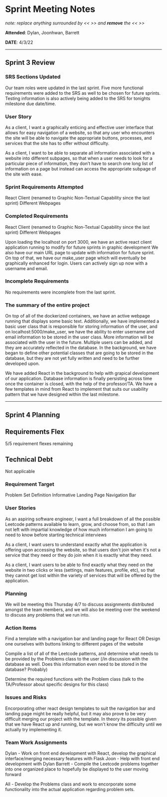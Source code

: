 # Sprint Meeting Notes

*note: replace anything surrounded by << >> and **remove** the << >>*

**Attended**: Dylan, Joonhwan, Barrett

**DATE**: 4/3/22

***

## Sprint 3 Review

### SRS Sections Updated

Our team roles were updated in the last sprint. Five more functional requirements were added to the SRS as well to be chosen for future sprints.
Testing information is also actively being added to the SRS for tonights milestone due date/time.

### User Story

As a client, I want a graphically enticing and effective user interface that allows for easy navigation of a website, so that any user who encounters the site will be able to navigate the appropriate buttons, processes, and services that the site has to offer without difficulty.

As a client, I want to be able to separate all information associated with a website into different subpages, so that when a user needs to look for a particular piece of information, they don’t have to search one long list of information on a page but instead can access the appropriate subpage of the site with ease.

### Sprint Requirements Attempted

React Client (renamed to Graphic Non-Textual Capability since the last sprint)
Different Webpages

### Completed Requirements

React Client (renamed to Graphic Non-Textual Capability since the last sprint)
Different Webpages

Upon loading the localhost on port 3000, we have an active react client application running to modify for future sprints in graphic development
We also have our main URL page to update with information for future sprint.
On top of that, we have our make_user page which will eventually be graphically enhanced for login. Users can actively sign up now with a username and email.

### Incomplete Requirements

No requirements were incomplete from the last sprint.

### The summary of the entire project

On top of all of the dockerized containers, we have an active webpage running that displays some basic text. Additionally, we have implemented a basic user class that is responsible for storing information of the user, and on localhost:5000/make_user, we have the ability to enter username and email information to be stored in the user class. More information will be associated with the user in the future. Multiple users can be added, and they are accurately reflected in the database. In the background, we have
began to define other potential classes that are going to be stored in the database, but they are not yet fully written and need to be further developed upon.

We have added React in the background to help with grapical development of our application. Database information is finally persisting across time once the container is closed, with the help of the professor/TA. We have a few templates in mind from React to implement that suits our usability pattern that we have designed within the last milestone.

***

## Sprint 4 Planning

## Requirements Flex

5/5 requirement flexes remaining

## Technical Debt

Not applicable

### Requirement Target

Problem Set Definition
Informative Landing Page
Navigation Bar

### User Stories

As an aspiring software engineer, I want a full breakdown of all the possible Leetcode patterns available to learn, grow, and choose from, so that I am not left with impartial knowledge of how much information I am going to need to know before starting technical interviews

As a client, I want users to understand exactly what the application is offering upon accessing the website, so that users don't join when it's not a service that they need or they do join when it is exactly what they need.

As a client, I want users to be able to find exactly what they need on the website in two clicks or less (settings, main features, profile, etc), so that they cannot get lost within the variety of services that will be offered by the application.

### Planning

We will be meeting this Thursday 4/7 to discuss assignments distributed amongst the team members, and we will also be meeting over the weekend to discuss any problems that we run into.

### Action Items

Find a template with a navigation bar and landing page for React
OR
Design one ourselves with buttons linking to different pages of the website

Compile a list of all of the Leetcode patterns, and determine what needs to be provided by the Problems class to the user (/in discussion with the database as well. Does this information even need to be stored in the database? Probably)

Determine the required functions with the Problem class (talk to the TA/Professor about specific designs for this class)

### Issues and Risks

Encorporating other react design templates to suit the navigation bar and landing page might be really helpful, but it may also prove to be very difficult merging our project with the template. In theory its possible given that we have React up and running, but we won't know the difficulty until we actually try implementing it.

### Team Work Assignments

Dylan - Work on front end development with React, develop the graphical interface/merging necessary features with Flask
Joon - Help with front end development with Dylan
Barrett - Compile the Leetcode problems together into one organized place to hopefully be displayed to the user moving forward

All - Develop the Problems class and work to encorporate some functionality into the actual application regarding problem sets.

